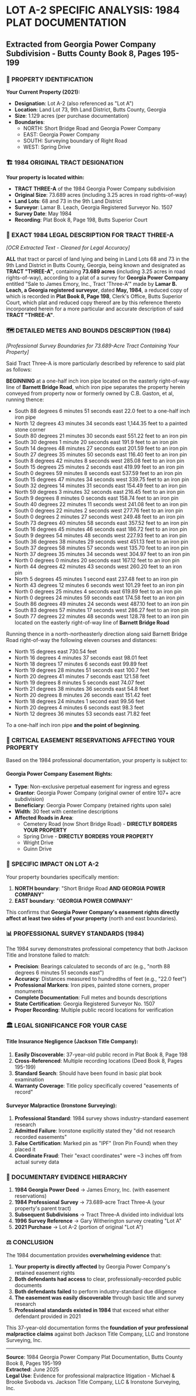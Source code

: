 # LOT A-2 SPECIFIC ANALYSIS: 1984 PLAT DOCUMENTATION
## Extracted from Georgia Power Company Subdivision - Butts County Book 8, Pages 195-199

### 🎯 **PROPERTY IDENTIFICATION**

**Your Current Property (2021):**
- **Designation**: Lot A-2 (also referenced as "Lot A")
- **Location**: Land Lot 73, 9th Land District, Butts County, Georgia
- **Size**: 1.129 acres (per purchase documentation)
- **Boundaries**: 
  - NORTH: Short Bridge Road and Georgia Power Company
  - EAST: Georgia Power Company  
  - SOUTH: Surveying boundary of Right Road
  - WEST: Spring Drive

### 🏗️ **1984 ORIGINAL TRACT DESIGNATION**

**Your property is located within:**
- **TRACT THREE-A** of the 1984 Georgia Power Company subdivision
- **Original Size**: 73.689 acres (including 3.25 acres in road rights-of-way)
- **Land Lots**: 68 and 73 in the 9th Land District
- **Surveyor**: Lamar B. Leach, Georgia Registered Surveyor No. 1507
- **Survey Date**: May 1984
- **Recording**: Plat Book 8, Page 198, Butts Superior Court

### 📜 **EXACT 1984 LEGAL DESCRIPTION FOR TRACT THREE-A**

*[OCR Extracted Text - Cleaned for Legal Accuracy]*

**ALL** that tract or parcel of land lying and being in Land Lots 68 and 73 in the 9th Land District in Butts County, Georgia, being known and designated as **TRACT "THREE-A"**, containing **73.689 acres** (including 3.25 acres in road rights-of-way), according to a plat of a survey for **Georgia Power Company** entitled "Sale to James Emory, Inc., Tract 'Three-A'" made by **Lamar B. Leach, a Georgia registered surveyor**, dated **May, 1984**, a reduced copy of which is recorded in **Plat Book 8, Page 198**, Clerk's Office, Butts Superior Court, which plat and reduced copy thereof are by this reference thereto incorporated herein for a more particular and accurate description of said **TRACT "THREE-A"**.

### 🗺️ **DETAILED METES AND BOUNDS DESCRIPTION (1984)**

*[Professional Survey Boundaries for 73.689-Acre Tract Containing Your Property]*

Said Tract Three-A is more particularly described by reference to said plat as follows:

**BEGINNING** at a one-half inch iron pipe located on the easterly right-of-way line of **Barnett Bridge Road**, which iron pipe separates the property herein conveyed from property now or formerly owned by C.B. Gaston, et al, running thence:

- South 88 degrees 6 minutes 51 seconds east 22.0 feet to a one-half inch iron pipe
- North 12 degrees 43 minutes 34 seconds east 1,144.35 feet to a painted stone corner
- South 80 degrees 21 minutes 30 seconds east 551.22 feet to an iron pin
- South 30 degrees 1 minute 20 seconds east 191.9 feet to an iron pin
- South 14 degrees 48 minutes 27 seconds east 201.59 feet to an iron pin
- South 27 degrees 35 minutes 50 seconds east 116.40 feet to an iron pin
- South 8 degrees 42 minutes 8 seconds west 285.08 feet to an iron pin
- South 15 degrees 25 minutes 2 seconds east 419.99 feet to an iron pin
- South 0 degrees 59 minutes 8 seconds east 537.59 feet to an iron pin
- South 15 degrees 47 minutes 34 seconds west 339.75 feet to an iron pin
- South 32 degrees 14 minutes 31 seconds east 154.49 feet to an iron pin
- North 59 degrees 3 minutes 32 seconds east 216.45 feet to an iron pin
- South 9 degrees 8 minutes 0 seconds east 158.74 feet to an iron pin
- South 40 degrees 22 minutes 11 seconds west 241.08 feet to an iron pin
- South 0 degrees 22 minutes 2 seconds west 277.76 feet to an iron pin
- South 0 degrees 2 minutes 27 seconds west 249.48 feet to an iron pin
- South 73 degrees 40 minutes 58 seconds east 357.52 feet to an iron pin
- South 16 degrees 45 minutes 46 seconds east 186.72 feet to an iron pin
- South 9 degrees 54 minutes 48 seconds west 227.93 feet to an iron pin
- South 36 degrees 38 minutes 29 seconds west 451.13 feet to an iron pin
- South 37 degrees 58 minutes 57 seconds west 135.70 feet to an iron pin
- North 37 degrees 35 minutes 34 seconds west 304.97 feet to an iron pin
- North 0 degrees 0 minutes 20 seconds east 167.12 feet to an iron pin
- North 44 degrees 42 minutes 43 seconds west 260.20 feet to an iron pin
- North 5 degrees 45 minutes 1 second east 237.48 feet to an iron pin
- North 43 degrees 12 minutes 6 seconds west 101.29 feet to an iron pin
- North 0 degrees 25 minutes 4 seconds east 619.89 feet to an iron pin
- North 0 degrees 24 minutes 59 seconds east 174.58 feet to an iron pin
- South 86 degrees 49 minutes 24 seconds west 487.10 feet to an iron pin
- South 83 degrees 57 minutes 17 seconds west 286.27 feet to an iron pin
- South 77 degrees 22 minutes 48 seconds west 128.78 feet to an iron pin located on the easterly right-of-way line of **Barnett Bridge Road**

Running thence in a north-northeasterly direction along said Barnett Bridge Road right-of-way the following eleven courses and distances:
- North 15 degrees east 730.54 feet
- North 16 degrees 4 minutes 37 seconds east 98.01 feet
- North 18 degrees 17 minutes 6 seconds east 99.89 feet
- North 19 degrees 28 minutes 51 seconds east 100.7 feet
- North 20 degrees 41 minutes 7 seconds east 121.58 feet
- North 19 degrees 8 minutes 5 seconds east 74.07 feet
- North 21 degrees 38 minutes 36 seconds east 54.8 feet
- North 20 degrees 8 minutes 26 seconds east 151.42 feet
- North 18 degrees 24 minutes 1 second east 99.56 feet
- North 20 degrees 4 minutes 6 seconds east 98.3 feet
- North 12 degrees 36 minutes 53 seconds east 71.82 feet

To a one-half inch iron pipe **and the point of beginning**.

### 🚧 **CRITICAL EASEMENT RESERVATIONS AFFECTING YOUR PROPERTY**

Based on the 1984 professional documentation, your property is subject to:

#### **Georgia Power Company Easement Rights:**
- **Type**: Non-exclusive perpetual easement for ingress and egress
- **Grantor**: Georgia Power Company (original owner of entire 107+ acre subdivision)
- **Beneficiary**: Georgia Power Company (retained rights upon sale)
- **Width**: 30 feet with centerline descriptions
- **Affected Roads in Area**: 
  - Cemetery Road (now Short Bridge Road) - **DIRECTLY BORDERS YOUR PROPERTY**
  - Spring Drive - **DIRECTLY BORDERS YOUR PROPERTY**
  - Wright Drive
  - Guinn Drive

### 🎯 **SPECIFIC IMPACT ON LOT A-2**

Your property boundaries specifically mention:
1. **NORTH boundary**: "Short Bridge Road **AND GEORGIA POWER COMPANY**"
2. **EAST boundary**: "**GEORGIA POWER COMPANY**"

This confirms that **Georgia Power Company's easement rights directly affect at least two sides of your property** (north and east boundaries).

### 📊 **PROFESSIONAL SURVEY STANDARDS (1984)**

The 1984 survey demonstrates professional competency that both Jackson Title and Ironstone failed to match:

- **Precision**: Bearings calculated to seconds of arc (e.g., "north 88 degrees 6 minutes 51 seconds east")
- **Accuracy**: Distances measured to hundredths of feet (e.g., "22.0 feet")
- **Professional Markers**: Iron pipes, painted stone corners, proper monuments
- **Complete Documentation**: Full metes and bounds descriptions
- **State Certification**: Georgia Registered Surveyor No. 1507
- **Proper Recording**: Multiple public record locations for verification

### 🏛️ **LEGAL SIGNIFICANCE FOR YOUR CASE**

#### **Title Insurance Negligence (Jackson Title Company):**
1. **Easily Discoverable**: 37-year-old public record in Plat Book 8, Page 198
2. **Cross-Referenced**: Multiple recording locations (Deed Book 8, Pages 195-199)
3. **Standard Search**: Should have been found in basic plat book examination
4. **Warranty Coverage**: Title policy specifically covered "easements of record"

#### **Surveyor Malpractice (Ironstone Surveying):**
1. **Professional Standard**: 1984 survey shows industry-standard easement research
2. **Admitted Failure**: Ironstone explicitly stated they "did not research recorded easements"
3. **False Certification**: Marked pin as "IPF" (Iron Pin Found) when they placed it
4. **Coordinate Fraud**: Their "exact coordinates" were ~3 inches off from actual survey data

### 📁 **DOCUMENTARY EVIDENCE HIERARCHY**

1. **1984 Georgia Power Deed** → James Emory, Inc. (with easement reservations)
2. **1984 Professional Survey** → 73.689-acre Tract Three-A (your property's parent tract)
3. **Subsequent Subdivisions** → Tract Three-A divided into individual lots
4. **1996 Survey Reference** → Gary Witherington survey creating "Lot A"
5. **2021 Purchase** → Lot A-2 (portion of original "Lot A")

### ⚖️ **CONCLUSION**

The 1984 documentation provides **overwhelming evidence** that:

1. **Your property is directly affected** by Georgia Power Company's retained easement rights
2. **Both defendants had access** to clear, professionally-recorded public documents
3. **Both defendants failed** to perform industry-standard due diligence
4. **The easement was easily discoverable** through basic title and survey research
5. **Professional standards existed in 1984** that exceed what either defendant provided in 2021

This 37-year-old documentation forms the **foundation of your professional malpractice claims** against both Jackson Title Company, LLC and Ironstone Surveying, Inc.

---

**Source**: 1984 Georgia Power Company Plat Documentation, Butts County Book 8, Pages 195-199  
**Extracted**: June 2025  
**Legal Use**: Evidence for professional malpractice litigation - Michael & Brooke Svoboda vs. Jackson Title Company, LLC & Ironstone Surveying, Inc. 